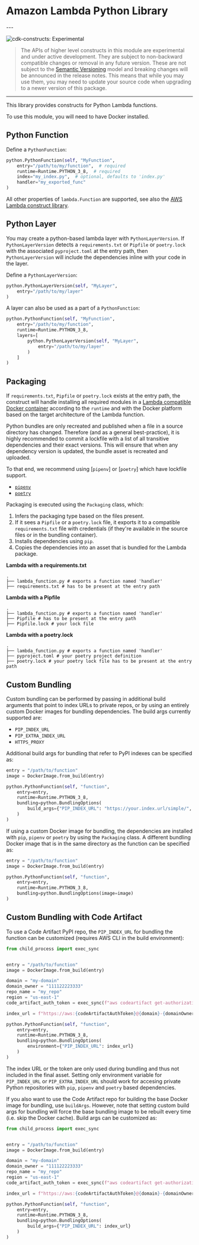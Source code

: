# Amazon Lambda Python Library

<!--BEGIN STABILITY BANNER-->---


![cdk-constructs: Experimental](https://img.shields.io/badge/cdk--constructs-experimental-important.svg?style=for-the-badge)

> The APIs of higher level constructs in this module are experimental and under active development.
> They are subject to non-backward compatible changes or removal in any future version. These are
> not subject to the [Semantic Versioning](https://semver.org/) model and breaking changes will be
> announced in the release notes. This means that while you may use them, you may need to update
> your source code when upgrading to a newer version of this package.

---
<!--END STABILITY BANNER-->

This library provides constructs for Python Lambda functions.

To use this module, you will need to have Docker installed.

## Python Function

Define a `PythonFunction`:

```python
python.PythonFunction(self, "MyFunction",
    entry="/path/to/my/function",  # required
    runtime=Runtime.PYTHON_3_8,  # required
    index="my_index.py",  # optional, defaults to 'index.py'
    handler="my_exported_func"
)
```

All other properties of `lambda.Function` are supported, see also the [AWS Lambda construct library](https://github.com/aws/aws-cdk/tree/main/packages/%40aws-cdk/aws-lambda).

## Python Layer

You may create a python-based lambda layer with `PythonLayerVersion`. If `PythonLayerVersion` detects a `requirements.txt`
or `Pipfile` or `poetry.lock` with the associated `pyproject.toml` at the entry path, then `PythonLayerVersion` will include the dependencies inline with your code in the
layer.

Define a `PythonLayerVersion`:

```python
python.PythonLayerVersion(self, "MyLayer",
    entry="/path/to/my/layer"
)
```

A layer can also be used as a part of a `PythonFunction`:

```python
python.PythonFunction(self, "MyFunction",
    entry="/path/to/my/function",
    runtime=Runtime.PYTHON_3_8,
    layers=[
        python.PythonLayerVersion(self, "MyLayer",
            entry="/path/to/my/layer"
        )
    ]
)
```

## Packaging

If `requirements.txt`, `Pipfile` or `poetry.lock` exists at the entry path, the construct will handle installing all required modules in a [Lambda compatible Docker container](https://gallery.ecr.aws/sam/build-python3.7) according to the `runtime` and with the Docker platform based on the target architecture of the Lambda function.

Python bundles are only recreated and published when a file in a source directory has changed.
Therefore (and as a general best-practice), it is highly recommended to commit a lockfile with a
list of all transitive dependencies and their exact versions. This will ensure that when any dependency version is updated, the bundle asset is recreated and uploaded.

To that end, we recommend using [`pipenv`] or [`poetry`] which have lockfile support.

* [`pipenv`](https://pipenv-fork.readthedocs.io/en/latest/basics.html#example-pipfile-lock)
* [`poetry`](https://python-poetry.org/docs/basic-usage/#commit-your-poetrylock-file-to-version-control)

Packaging is executed using the `Packaging` class, which:

1. Infers the packaging type based on the files present.
2. If it sees a `Pipfile` or a `poetry.lock` file, it exports it to a compatible `requirements.txt` file with credentials (if they're available in the source files or in the bundling container).
3. Installs dependencies using `pip`.
4. Copies the dependencies into an asset that is bundled for the Lambda package.

**Lambda with a requirements.txt**

```plaintext
.
├── lambda_function.py # exports a function named 'handler'
├── requirements.txt # has to be present at the entry path
```

**Lambda with a Pipfile**

```plaintext
.
├── lambda_function.py # exports a function named 'handler'
├── Pipfile # has to be present at the entry path
├── Pipfile.lock # your lock file
```

**Lambda with a poetry.lock**

```plaintext
.
├── lambda_function.py # exports a function named 'handler'
├── pyproject.toml # your poetry project definition
├── poetry.lock # your poetry lock file has to be present at the entry path
```

## Custom Bundling

Custom bundling can be performed by passing in additional build arguments that point to index URLs to private repos, or by using an entirely custom Docker images for bundling dependencies. The build args currently supported are:

* `PIP_INDEX_URL`
* `PIP_EXTRA_INDEX_URL`
* `HTTPS_PROXY`

Additional build args for bundling that refer to PyPI indexes can be specified as:

```python
entry = "/path/to/function"
image = DockerImage.from_build(entry)

python.PythonFunction(self, "function",
    entry=entry,
    runtime=Runtime.PYTHON_3_8,
    bundling=python.BundlingOptions(
        build_args={"PIP_INDEX_URL": "https://your.index.url/simple/", "PIP_EXTRA_INDEX_URL": "https://your.extra-index.url/simple/"}
    )
)
```

If using a custom Docker image for bundling, the dependencies are installed with `pip`, `pipenv` or `poetry` by using the `Packaging` class. A different bundling Docker image that is in the same directory as the function can be specified as:

```python
entry = "/path/to/function"
image = DockerImage.from_build(entry)

python.PythonFunction(self, "function",
    entry=entry,
    runtime=Runtime.PYTHON_3_8,
    bundling=python.BundlingOptions(image=image)
)
```

## Custom Bundling with Code Artifact

To use a Code Artifact PyPI repo, the `PIP_INDEX_URL` for bundling the function can be customized (requires AWS CLI in the build environment):

```python
from child_process import exec_sync


entry = "/path/to/function"
image = DockerImage.from_build(entry)

domain = "my-domain"
domain_owner = "111122223333"
repo_name = "my_repo"
region = "us-east-1"
code_artifact_auth_token = exec_sync(f"aws codeartifact get-authorization-token --domain {domain} --domain-owner {domainOwner} --query authorizationToken --output text").to_string().trim()

index_url = f"https://aws:{codeArtifactAuthToken}@{domain}-{domainOwner}.d.codeartifact.{region}.amazonaws.com/pypi/{repoName}/simple/"

python.PythonFunction(self, "function",
    entry=entry,
    runtime=Runtime.PYTHON_3_8,
    bundling=python.BundlingOptions(
        environment={"PIP_INDEX_URL": index_url}
    )
)
```

The index URL or the token are only used during bundling and thus not included in the final asset. Setting only environment variable for `PIP_INDEX_URL` or `PIP_EXTRA_INDEX_URL` should work for accesing private Python repositories with `pip`, `pipenv` and `poetry` based dependencies.

If you also want to use the Code Artifact repo for building the base Docker image for bundling, use `buildArgs`. However, note that setting custom build args for bundling will force the base bundling image to be rebuilt every time (i.e. skip the Docker cache). Build args can be customized as:

```python
from child_process import exec_sync


entry = "/path/to/function"
image = DockerImage.from_build(entry)

domain = "my-domain"
domain_owner = "111122223333"
repo_name = "my_repo"
region = "us-east-1"
code_artifact_auth_token = exec_sync(f"aws codeartifact get-authorization-token --domain {domain} --domain-owner {domainOwner} --query authorizationToken --output text").to_string().trim()

index_url = f"https://aws:{codeArtifactAuthToken}@{domain}-{domainOwner}.d.codeartifact.{region}.amazonaws.com/pypi/{repoName}/simple/"

python.PythonFunction(self, "function",
    entry=entry,
    runtime=Runtime.PYTHON_3_8,
    bundling=python.BundlingOptions(
        build_args={"PIP_INDEX_URL": index_url}
    )
)
```
